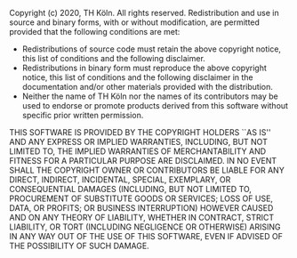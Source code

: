 Copyright (c) 2020, TH Köln. All rights reserved.
Redistribution and use in source and binary forms, with or without modification, are permitted provided that the following conditions 
are met:
  * Redistributions of source code must retain the above copyright notice, this list of conditions and the following disclaimer.
  * Redistributions in binary form must reproduce the above copyright notice, this list of conditions and the following disclaimer in 
    the documentation and/or other materials provided with the distribution.
  * Neither the name of TH Köln nor the names of its contributors may be used to endorse or promote products derived
    from this software without specific prior written permission.

THIS SOFTWARE IS PROVIDED BY THE COPYRIGHT HOLDERS ``AS IS'' AND ANY EXPRESS OR IMPLIED WARRANTIES, INCLUDING, BUT NOT LIMITED TO, 
THE IMPLIED WARRANTIES OF MERCHANTABILITY AND FITNESS FOR A PARTICULAR PURPOSE ARE DISCLAIMED. 
IN NO EVENT SHALL THE COPYRIGHT OWNER OR CONTRIBUTORS BE LIABLE FOR ANY DIRECT, INDIRECT, INCIDENTAL, SPECIAL, EXEMPLARY, 
OR CONSEQUENTIAL DAMAGES (INCLUDING, BUT NOT LIMITED TO, PROCUREMENT OF SUBSTITUTE GOODS OR SERVICES; LOSS OF USE, DATA, OR PROFITS; 
OR BUSINESS INTERRUPTION) HOWEVER CAUSED AND ON ANY THEORY OF LIABILITY, WHETHER IN CONTRACT, STRICT LIABILITY, 
OR TORT (INCLUDING NEGLIGENCE OR OTHERWISE) ARISING IN ANY WAY OUT OF THE USE OF THIS SOFTWARE, 
EVEN IF ADVISED OF THE POSSIBILITY OF SUCH DAMAGE.
